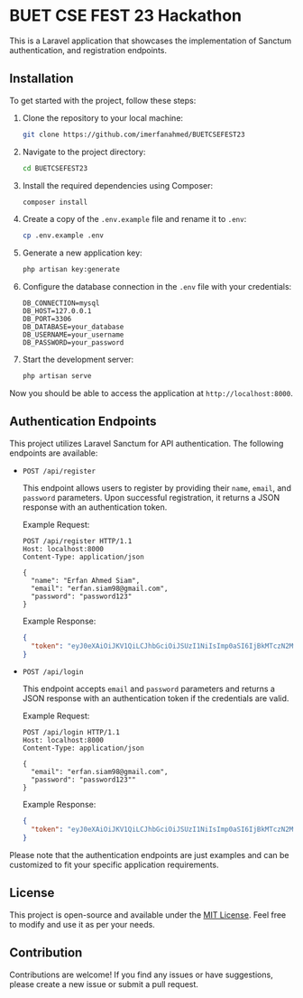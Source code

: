 # BUET CSE FEST 23 Hackathon

This is a Laravel application that showcases the implementation of  Sanctum authentication, and registration endpoints.

## Installation

To get started with the project, follow these steps:

1. Clone the repository to your local machine:
   ```bash
   git clone https://github.com/imerfanahmed/BUETCSEFEST23
   ```

2. Navigate to the project directory:
   ```bash
   cd BUETCSEFEST23
   ```

3. Install the required dependencies using Composer:
   ```bash
   composer install
   ```

4. Create a copy of the `.env.example` file and rename it to `.env`:
   ```bash
   cp .env.example .env
   ```

5. Generate a new application key:
   ```bash
   php artisan key:generate
   ```

6. Configure the database connection in the `.env` file with your credentials:
   ```dotenv
   DB_CONNECTION=mysql
   DB_HOST=127.0.0.1
   DB_PORT=3306
   DB_DATABASE=your_database
   DB_USERNAME=your_username
   DB_PASSWORD=your_password
   ```

7. Start the development server:
   ```bash
   php artisan serve
   ```

Now you should be able to access the application at `http://localhost:8000`.

## Authentication Endpoints

This project utilizes Laravel Sanctum for API authentication. The following endpoints are available:

- `POST /api/register`

  This endpoint allows users to register by providing their `name`, `email`, and `password` parameters. Upon successful registration, it returns a JSON response with an authentication token.

  Example Request:
  ```http
  POST /api/register HTTP/1.1
  Host: localhost:8000
  Content-Type: application/json

  {
    "name": "Erfan Ahmed Siam",
    "email": "erfan.siam98@gmail.com",
    "password": "password123"
  }
  ```

  Example Response:
  ```json
  {
    "token": "eyJ0eXAiOiJKV1QiLCJhbGciOiJSUzI1NiIsImp0aSI6IjBkMTczN2MwMmE5ZD..."
  }
  ```

- `POST /api/login`

  This endpoint accepts `email` and `password` parameters and returns a JSON response with an authentication token if the credentials are valid.

  Example Request:
  ```http
  POST /api/login HTTP/1.1
  Host: localhost:8000
  Content-Type: application/json

  {
    "email": "erfan.siam98@gmail.com",
    "password": "password123""
  }
  ```

  Example Response:
  ```json
  {
    "token": "eyJ0eXAiOiJKV1QiLCJhbGciOiJSUzI1NiIsImp0aSI6IjBkMTczN2MwMmE5ZD..."
  }
  ```

Please note that the authentication endpoints are just examples and can be customized to fit your specific application requirements.

## License

This project is open-source and available under the [MIT License](LICENSE). Feel free to modify and use it as per your needs.

## Contribution

Contributions are welcome! If you find any issues or have suggestions, please create a new issue or submit a pull request.
